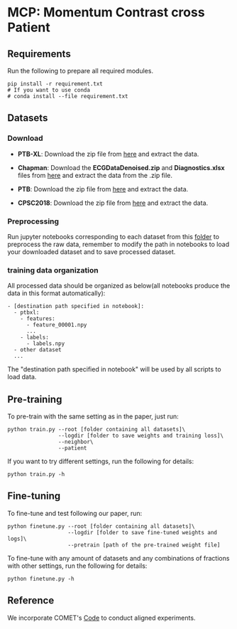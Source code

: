 # MCP: Momentum Contrast cross Patient

## Requirements

Run the following to prepare all required modules.

```
pip install -r requirement.txt
# If you want to use conda
# conda install --file requirement.txt
```

## Datasets

### Download

- **PTB-XL**: Download the zip file from [here](https://physionet.org/content/ptb-xl/1.0.3/) and extract the data.

- **Chapman**: Download the **ECGDataDenoised.zip** and **Diagnostics.xlsx** files from [here](https://figshare.com/collections/ChapmanECG/4560497/1) and extract the data from the .zip file.

- **PTB**: Download the zip file from [here](https://physionet.org/content/ptbdb/1.0.0/) and extract the data.

- **CPSC2018**: Download the zip file from [here](https://www.kaggle.com/datasets/bjoernjostein/china-12lead-ecg-challenge-database) and extract the data.

### Preprocessing

Run jupyter notebooks corresponding to each dataset from this [folder](https://github.com/3hiuwoo/MCP/blob/main/data_preprocessing) to preprocess the raw data, remember to modify the path in notebooks to load your downloaded dataset and to save processed dataset.

### training data organization
All processed data should be organized as below(all notebooks produce the data in this format automatically):

```
- [destination path specified in notebook]:
  - ptbxl:
    - features:
      - feature_00001.npy
      ...
    - labels:
      - labels.npy
  - other dataset
  ...
```

The "destination path specified in notebook" will be used by all scripts to load data.

## Pre-training

To pre-train with the same setting as in the paper, just run:
```
python train.py --root [folder containing all datasets]\
                --logdir [folder to save weights and training loss]\
                --neighbor\
                --patient
```

If you want to try different settings, run the following for details:

```
python train.py -h
```

## Fine-tuning

To fine-tune and test following our paper, run:

```
python finetune.py --root [folder containing all datasets]\
                   --logdir [folder to save fine-tuned weights and logs]\
                   --pretrain [path of the pre-trained weight file]
```
To fine-tune with any amount of datasets and any combinations of fractions with other settings, run the following for details:

```
python finetune.py -h
```

## Reference

We incorporate COMET's [Code](https://github.com/DL4mHealth/COMET) to conduct aligned experiments.
